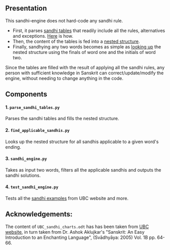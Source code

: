 ## Presentation
This sandhi-engine does not hard-code any sandhi rule. 

* First, it parses [sandhi tables](./sanskrit_sandhi_charts/csv) that readily include all the rules, alternatives and exceptions. [Here](./resources/sanskrit_sandhi_charts/readme.md) is how.
* Then, the content of the tables is fed into a [nested structure](./sandhi_rules/readme.md).
* Finally, sandhying any two words becomes as simple as [looking up](./test_sandhi_engine.py#L18) the nested structure using the finals of word one and the initials of word two.  

Since the tables are filled with the result of applying all the sandhi rules, any person with sufficient knowledge in Sanskrit can correct/update/modify the engine, without needing to change anything in the code.

## Components

#### 1. `parse_sandhi_tables.py`
Parses the sandhi tables and fills the nested structure.

#### 2. `find_applicable_sandhis.py`
Looks up the nested structure for all sandhis applicable to a given word's ending.

#### 3. `sandhi_engine.py`
Takes as input two words, filters all the applicable sandhis and outputs the sandhi solutions.

#### 4. `test_sandhi_engine.py`
Tests all the [sandhi examples](https://ubcsanskrit.ca/lesson3/sandhirules.html) from UBC website and more.

## Acknowledgements:

The content of `UBC_sandhi_charts.odt` has has been taken from [UBC website](https://ubcsanskrit.ca/lesson3/sandhicharts.html), in turn taken from  Dr. Ashok Aklujkar's "Sanskrit: An Easy Introduction to an Enchanting Language", (Svādhyāya: 2005) Vol. 1B pp. 64-66.
